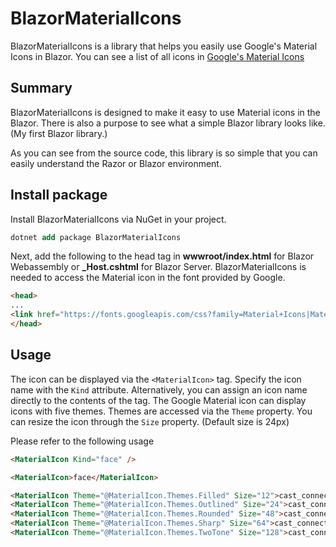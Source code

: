 # BlazorMaterialIcons

BlazorMaterialIcons is a library that helps you easily use Google's Material Icons in Blazor.
You can see a list of all icons in [Google's Material Icons](https://material.io/resources/icons/?style=baseline)


## Summary

BlazorMaterialIcons is designed to make it easy to use Material icons in the Blazor. There is also a purpose to see what a simple Blazor library looks like. (My first Blazor library.)

As you can see from the source code, this library is so simple that you can easily understand the Razor or Blazor environment.


## Install package

Install BlazorMaterialIcons via NuGet in your project.

```ps
dotnet add package BlazorMaterialIcons
```

Next, add the following to the head tag in **wwwroot/index.html** for Blazor Webassembly or **_Host.cshtml** for Blazor Server.
BlazorMaterialIcons is needed to access the Material icon in the font provided by Google.

```html
<head>
...
<link href="https://fonts.googleapis.com/css?family=Material+Icons|Material+Icons+Outlined|Material+Icons+Sharp|Material+Icons+Round|Material+Icons+Two+Tone" rel="stylesheet">
</head>
```


## Usage

The icon can be displayed via the `<MaterialIcon>` tag.
Specify the icon name with the `Kind` attribute. Alternatively, you can assign an icon name directly to the contents of the tag.
The Google Material icon can display icons with five themes. Themes are accessed via the `Theme` property.
You can resize the icon through the `Size` property. (Default size is 24px)

Please refer to the following usage

```html
<MaterialIcon Kind="face" />

<MaterialIcon>face</MaterialIcon>

<MaterialIcon Theme="@MaterialIcon.Themes.Filled" Size="12">cast_connected</MaterialIcon>
<MaterialIcon Theme="@MaterialIcon.Themes.Outlined" Size="24">cast_connected</MaterialIcon>
<MaterialIcon Theme="@MaterialIcon.Themes.Rounded" Size="48">cast_connected</MaterialIcon>
<MaterialIcon Theme="@MaterialIcon.Themes.Sharp" Size="64">cast_connected</MaterialIcon>
<MaterialIcon Theme="@MaterialIcon.Themes.TwoTone" Size="128">cast_connected</MaterialIcon>
```
